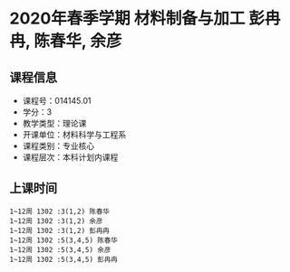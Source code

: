 # 2020年春季学期 材料制备与加工 彭冉冉, 陈春华, 余彦






## 课程信息

- 课程号：014145.01
- 学分：3
- 教学类型：理论课
- 开课单位：材料科学与工程系
- 课程类别：专业核心
- 课程层次：本科计划内课程

## 上课时间

```
1~12周 1302 :3(1,2) 陈春华
1~12周 1302 :3(1,2) 余彦
1~12周 1302 :3(1,2) 彭冉冉
1~12周 1302 :5(3,4,5) 陈春华
1~12周 1302 :5(3,4,5) 余彦
1~12周 1302 :5(3,4,5) 彭冉冉
```

